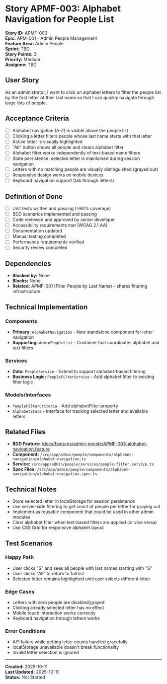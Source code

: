 # Story APMF-003: Alphabet Navigation for People List

**Story ID:** APMF-003  
**Epic:** APM-001 - Admin People Management  
**Feature Area:** Admin People  
**Sprint:** TBD  
**Story Points:** 3  
**Priority:** Medium  
**Assignee:** TBD  

## User Story
As an administrator, I want to click on alphabet letters to filter the people list by the first letter of their last name so that I can quickly navigate through large lists of people.

## Acceptance Criteria
- [ ] Alphabet navigation (A-Z) is visible above the people list
- [ ] Clicking a letter filters people whose last name starts with that letter
- [ ] Active letter is visually highlighted
- [ ] "All" button shows all people and clears alphabet filter
- [ ] Alphabet filter works independently of text-based name filters
- [ ] State persistence: selected letter is maintained during session navigation
- [ ] Letters with no matching people are visually distinguished (grayed out)
- [ ] Responsive design works on mobile devices
- [ ] Keyboard navigation support (tab through letters)

## Definition of Done
- [ ] Unit tests written and passing (>80% coverage)
- [ ] BDD scenarios implemented and passing
- [ ] Code reviewed and approved by senior developer
- [ ] Accessibility requirements met (WCAG 2.1 AA)
- [ ] Documentation updated
- [ ] Manual testing completed
- [ ] Performance requirements verified
- [ ] Security review completed

## Dependencies
- **Blocked by:** None
- **Blocks:** None
- **Related:** APMF-001 (Filter People by Last Name) - shares filtering infrastructure

## Technical Implementation
### Components
- **Primary:** `AlphabetNavigation` - New standalone component for letter navigation
- **Supporting:** `AdminPeopleList` - Container that coordinates alphabet and text filters

### Services
- **Data:** `PeopleService` - Extend to support alphabet-based filtering
- **Business Logic:** `PeopleFilterService` - Add alphabet filter to existing filter logic

### Models/Interfaces
- `PeopleFilterCriteria` - Add alphabetFilter property
- `AlphabetState` - Interface for tracking selected letter and available letters

## Related Files
- **BDD Feature:** [/docs/features/admin-people/APMF-003-alphabet-navigation.feature](../features/admin-people/APMF-003-alphabet-navigation.feature)
- **Component:** `/src/app/admin/people/components/alphabet-navigation/alphabet-navigation.ts`
- **Service:** `/src/app/admin/people/services/people-filter.service.ts`
- **Spec Files:** `/src/app/admin/people/components/alphabet-navigation/alphabet-navigation.spec.ts`

## Technical Notes
- Store selected letter in localStorage for session persistence
- Use server-side filtering to get count of people per letter for graying out
- Implement as reusable component that could be used in other admin modules
- Clear alphabet filter when text-based filters are applied (or vice versa)
- Use CSS Grid for responsive alphabet layout

## Test Scenarios
### Happy Path
- User clicks "S" and sees all people with last names starting with "S"
- User clicks "All" to return to full list
- Selected letter remains highlighted until user selects different letter

### Edge Cases
- Letters with zero people are disabled/grayed
- Clicking already selected letter has no effect
- Mobile touch interaction works correctly
- Keyboard navigation through letters works

### Error Conditions
- API failure while getting letter counts handled gracefully
- localStorage unavailable doesn't break functionality
- Invalid letter selection is ignored

---
**Created:** 2025-10-11  
**Last Updated:** 2025-10-11  
**Status:** Not Started